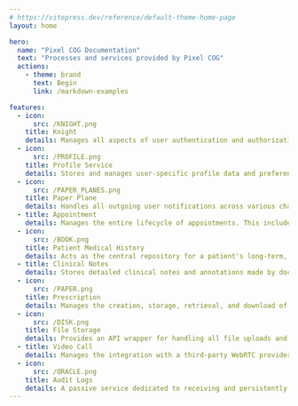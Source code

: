 ```yaml
---
# https://vitepress.dev/reference/default-theme-home-page
layout: home

hero:
  name: "Pixel COG Documentation"
  text: "Processes and services provided by Pixel COG"
  actions:
    - theme: brand
      text: Begin
      link: /markdown-examples

features:
  - icon:
      src: /KNIGHT.png
    title: Knight
    details: Manages all aspects of user authentication and authorization. This includes user registration, login, JWT issuance and validation, OAuth flows, Role-Based Access Control (RBAC), and permission management
  - icon:
      src: /PROFILE.png
    title: Profile Service
    details: Stores and manages user-specific profile data and preferences that are not directly related to authentication. This includes user demographics (name, contact information), notification preferences (email, SMS, push enablement, frequency), and profile picture metadata
  - icon:
      src: /PAPER_PLANES.png
    title: Paper Plane
    details: Handles all outgoing user notifications across various channels transactional emails (registration confirmation, password reset, appointment scheduled/reminder/finished), SMS messages, and push notifications
  - title: Appointment
    details: Manages the entire lifecycle of appointments. This includes scheduling, booking, cancellation, doctor availability management, and maintaining a history of patient appointments
  - icon:
      src: /BOOK.png
    title: Patient Medical History
    details: Acts as the central repository for a patient's long-term, aggregated medical history. This includes static medical data (allergies, chronic conditions, past diagnoses), and aggregated summary of past treatments. It does not store individual appointment notes
  - title: Clinical Notes
    details: Stores detailed clinical notes and annotations made by doctors specific to an individual appointment. This service maintains the granular, time-stamped records of doctor-patient interactions during consultations
  - icon:
      src: /PAPER.png
    title: Prescription
    details: Manages the creation, storage, retrieval, and download of medical prescriptions issued by doctors. It ensures proper formatting and accessibility of prescription documents
  - icon:
      src: /DISK.png
    title: File Storage
    details: Provides an API wrapper for handling all file uploads and downloads within the platform. This includes patient-uploaded images (e.g., for video calls), prescription PDFs, and profile pictures
  - title: Video Call
    details: Manages the integration with a third-party WebRTC provider (e.g., Twilio, Vonage, Daily.co) to facilitate 1-on-1 video consultations. It handles session creation, token generation, and potentially basic session management
  - icon:
      src: /ORACLE.png
    title: Audit Logs
    details: A passive service dedicated to receiving and persistently storing audit events from all other microservices. This is crucial for compliance, security monitoring, and debugging, tracking critical actions, user access, and data modifications
---
```


